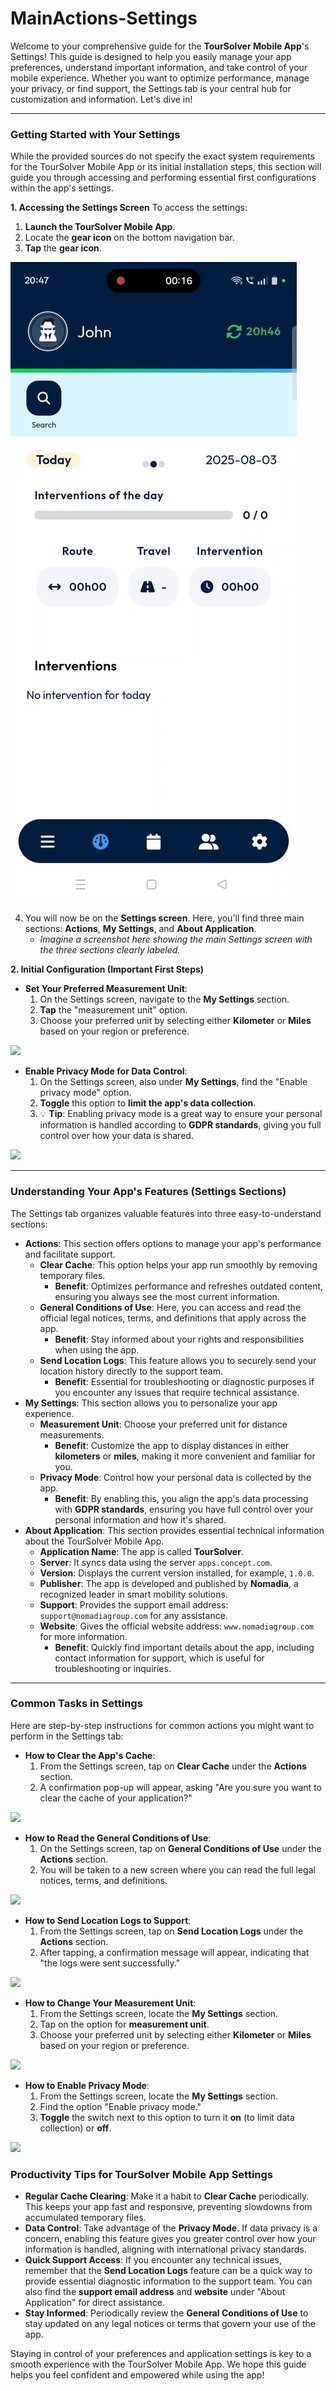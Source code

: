 # MainActions-Settings

Welcome to your comprehensive guide for the **TourSolver Mobile App**'s Settings! This guide is designed to help you easily manage your app preferences, understand important information, and take control of your mobile experience. Whether you want to optimize performance, manage your privacy, or find support, the Settings tab is your central hub for customization and information. Let's dive in!

***

### Getting Started with Your Settings

While the provided sources do not specify the exact system requirements for the TourSolver Mobile App or its initial installation steps, this section will guide you through accessing and performing essential first configurations within the app's settings.

**1. Accessing the Settings Screen** To access the settings:

1. **Launch the TourSolver Mobile App**.
2. Locate the **gear icon** on the bottom navigation bar.
3. **Tap** the **gear icon**.

![](../../images/MainActions-Settings_timestamp_0_to_17.png)

4. You will now be on the **Settings screen**. Here, you'll find three main sections: **Actions**, **My Settings**, and **About Application**.
   * _Imagine a screenshot here showing the main Settings screen with the three sections clearly labeled._

**2. Initial Configuration (Important First Steps)**

* **Set Your Preferred Measurement Unit**:
  1. On the Settings screen, navigate to the **My Settings** section.
  2. **Tap** the "measurement unit" option.
  3. Choose your preferred unit by selecting either **Kilometer** or **Miles** based on your region or preference.

![](../../images/MainActions-Settings_timestamp_1_to_42–1_to_49.gif)

* **Enable Privacy Mode for Data Control**:
  1. On the Settings screen, also under **My Settings**, find the "Enable privacy mode" option.
  2. **Toggle** this option to **limit the app's data collection**.
  3. 💡 **Tip**: Enabling privacy mode is a great way to ensure your personal information is handled according to **GDPR standards**, giving you full control over how your data is shared.

![](../../images/MainActions-Settings_timestamp_1_to_55–2_to_06.gif)

***

### Understanding Your App's Features (Settings Sections)

The Settings tab organizes valuable features into three easy-to-understand sections:

* **Actions**: This section offers options to manage your app's performance and facilitate support.
  * **Clear Cache**: This option helps your app run smoothly by removing temporary files.
    * **Benefit**: Optimizes performance and refreshes outdated content, ensuring you always see the most current information.
  * **General Conditions of Use**: Here, you can access and read the official legal notices, terms, and definitions that apply across the app.
    * **Benefit**: Stay informed about your rights and responsibilities when using the app.
  * **Send Location Logs**: This feature allows you to securely send your location history directly to the support team.
    * **Benefit**: Essential for troubleshooting or diagnostic purposes if you encounter any issues that require technical assistance.
* **My Settings**: This section allows you to personalize your app experience.
  * **Measurement Unit**: Choose your preferred unit for distance measurements.
    * **Benefit**: Customize the app to display distances in either **kilometers** or **miles**, making it more convenient and familiar for you.
  * **Privacy Mode**: Control how your personal data is collected by the app.
    * **Benefit**: By enabling this, you align the app's data processing with **GDPR standards**, ensuring you have full control over your personal information and how it's shared.
* **About Application**: This section provides essential technical information about the TourSolver Mobile App.
  * **Application Name**: The app is called **TourSolver**.
  * **Server**: It syncs data using the server `apps.concept.com`.
  * **Version**: Displays the current version installed, for example, `1.0.0`.
  * **Publisher**: The app is developed and published by **Nomadia**, a recognized leader in smart mobility solutions.
  * **Support**: Provides the support email address: `support@nomadiagroup.com` for any assistance.
  * **Website**: Gives the official website address: `www.nomadiagroup.com` for more information.
    * **Benefit**: Quickly find important details about the app, including contact information for support, which is useful for troubleshooting or inquiries.

***

### Common Tasks in Settings

Here are step-by-step instructions for common actions you might want to perform in the Settings tab:

* **How to Clear the App's Cache**:
  1. From the Settings screen, tap on **Clear Cache** under the **Actions** section.
  2. A confirmation pop-up will appear, asking "Are you sure you want to clear the cache of your application?"

![](../../images/MainActions-Settings_timestamp_0_to_43–0_to_50.gif)

* **How to Read the General Conditions of Use**:
  1. On the Settings screen, tap on **General Conditions of Use** under the **Actions** section.
  2. You will be taken to a new screen where you can read the full legal notices, terms, and definitions.

![](../../images/MainActions-Settings_timestamp_1_to_07–1_to_14.gif)



* **How to Send Location Logs to Support**:
  1. From the Settings screen, tap on **Send Location Logs** under the **Actions** section.
  2. After tapping, a confirmation message will appear, indicating that "the logs were sent successfully."

![](../../images/MainActions-Settings_timestamp_1_to_33–1_to_40.gif)

* **How to Change Your Measurement Unit**:
  1. From the Settings screen, locate the **My Settings** section.
  2. Tap on the option for **measurement unit**.
  3. Choose your preferred unit by selecting either **Kilometer** or **Miles** based on your region or preference.

![](../../images/MainActions-Settings_timestamp_1_to_49–1_to_55.gif)

* **How to Enable Privacy Mode**:
  1. From the Settings screen, locate the **My Settings** section.
  2. Find the option "Enable privacy mode."
  3. **Toggle** the switch next to this option to turn it **on** (to limit data collection) or **off**.

![](../../images/MainActions-Settings_timestamp_1_to_55–1_to_59.gif)



### Productivity Tips for TourSolver Mobile App Settings

* **Regular Cache Clearing**: Make it a habit to **Clear Cache** periodically. This keeps your app fast and responsive, preventing slowdowns from accumulated temporary files.
* **Data Control**: Take advantage of the **Privacy Mode**. If data privacy is a concern, enabling this feature gives you greater control over how your information is handled, aligning with international privacy standards.
* **Quick Support Access**: If you encounter any technical issues, remember that the **Send Location Logs** feature can be a quick way to provide essential diagnostic information to the support team. You can also find the **support email address** and **website** under "About Application" for direct assistance.
* **Stay Informed**: Periodically review the **General Conditions of Use** to stay updated on any legal notices or terms that govern your use of the app.

Staying in control of your preferences and application settings is key to a smooth experience with the TourSolver Mobile App. We hope this guide helps you feel confident and empowered while using the app!
